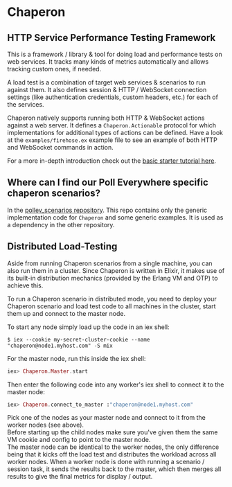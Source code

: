 # Chaperon

## HTTP Service Performance Testing Framework

This is a framework / library & tool for doing load and performance tests on web services.
It tracks many kinds of metrics automatically and allows tracking custom ones, if needed.

A load test is a combination of target web services & scenarios to run against them.
It also defines session & HTTP / WebSocket connection settings (like authentication credentials, custom headers, etc.) for each of the services.

Chaperon natively supports running both HTTP & WebSocket actions against a web server.
It defines a `Chaperon.Actionable` protocol for which implementations for additional types of actions can be defined.
Have a look at the `examples/firehose.ex` example file to see an example of both HTTP and WebSocket commands in action.

For a more in-depth introduction check out the [basic starter tutorial here](docs/Tutorial.md).

## Where can I find our Poll Everywhere specific chaperon scenarios?

In the [pollev_scenarios repository](https://github.com/polleverywhere/pollev_scenarios).
This repo contains only the generic implementation code for `Chaperon` and some generic examples. It is used as a dependency in the other repository.

## Distributed Load-Testing

Aside from running Chaperon scenarios from a single machine, you can also run them in a cluster.
Since Chaperon is written in Elixir, it makes use of its built-in distribution mechanics (provided by the Erlang VM and OTP) to achieve this.

To run a Chaperon scenario in distributed mode, you need to deploy your Chaperon scenario and load test code to all machines in the cluster, start them up and connect to the master node.

To start any node simply load up the code in an iex shell:

```
$ iex --cookie my-secret-cluster-cookie --name "chaperon@node1.myhost.com" -S mix
```

For the master node, run this inside the iex shell:

```elixir
iex> Chaperon.Master.start
```

Then enter the following code into any worker's iex shell to connect it to the master node:

```elixir
iex> Chaperon.connect_to_master :"chaperon@node1.myhost.com"
```

Pick one of the nodes as your master node and connect to it from the worker nodes (see above).  
Before starting up the child nodes make sure you've given them the same VM cookie and config to point to the master node.  
The master node can be identical to the worker nodes, the only difference being that it kicks off the load test and distributes the workload across all worker nodes. When a worker node is done with running a scenario / session task, it sends the results back to the master, which then merges all results to give the final metrics for display / output.
